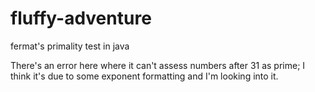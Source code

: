 # fluffy-adventure
fermat's primality test in java

There's an error here where it can't assess numbers after 31 as prime; I think it's due to some exponent formatting and I'm looking into it. 
